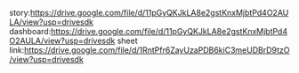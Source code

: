 story:https://drive.google.com/file/d/11pGyQKJkLA8e2gstKnxMjbtPd4O2AULA/view?usp=drivesdk
dashboard:https://drive.google.com/file/d/11pGyQKJkLA8e2gstKnxMjbtPd4O2AULA/view?usp=drivesdk
sheet link:https://drive.google.com/file/d/1RntPfr6ZayUzaPDB6kiC3meUDBrD9tzO/view?usp=drivesdk
